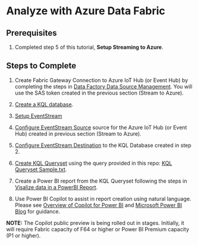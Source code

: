 # Analyze with Azure Data Fabric

## Prerequisites
1. Completed step 5 of this tutorial, **Setup Streaming to Azure**.

## Steps to Complete


1. Create Fabric Gateway Connection to Azure IoT Hub (or Event Hub) by completing the steps in [Data Factory Data Source Management](https://learn.microsoft.com/en-us/fabric/data-factory/data-source-management).  You will use the SAS token created in the previous section (Stream to Azure).

2. [Create a KQL database](https://learn.microsoft.com/en-us/fabric/real-time-analytics/create-database).

3. [Setup EventStream](https://learn.microsoft.com/en-us/fabric/real-time-analytics/event-streams/create-manage-an-eventstream)

4. [Configure EventStream Source](https://learn.microsoft.com/en-us/fabric/real-time-analytics/event-streams/create-manage-an-eventstream) source for the Azure IoT Hub (or Event Hub) created in previous section (Stream to Azure).

5. [Configure EventStream Destination](https://learn.microsoft.com/en-us/fabric/real-time-analytics/event-streams/add-manage-eventstream-destinations) to the KQL Database created in step 2.

6. [Create KQL Queryset](https://learn.microsoft.com/en-us/fabric/real-time-analytics/kusto-query-set) using the query provided in this repo: [KQL Queryset Sample.txt](KQL_Queryset_Sample.txt).

7. Create a Power BI report from the KQL Queryset following the steps in [Visalize data in a PowerBI Report](https://learn.microsoft.com/en-us/fabric/real-time-analytics/create-powerbi-report).

8. Use Power BI Copilot to assist in report creation using natural language.  Please see [Overview of Copilot for Power BI](https://learn.microsoft.com/en-us/power-bi/create-reports/copilot-introduction) and [Microsoft Power BI Blog](https://powerbi.microsoft.com/en-us/blog/empower-power-bi-users-with-microsoft-fabric-and-copilot/) for guidance.

**NOTE:** The Copilot public preview is being rolled out in stages.  Initially, it will require Fabric capacity of F64 or higher or Power BI Premium capacity (P1 or higher).  

